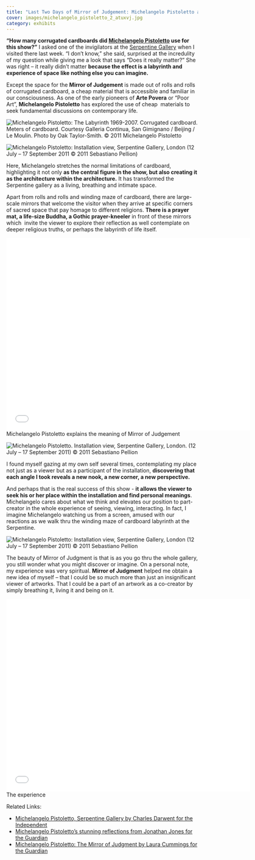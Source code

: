```yaml
---
title: "Last Two Days of Mirror of Judgement: Michelangelo Pistoletto at the Serpentine Gallery"
cover: images/michelangelo_pistoletto_2_atuxvj.jpg
category: exhibits
---
```


**“How many corrugated cardboards did [Michelangelo Pistoletto](http://www.pistoletto.it/ "Michelangelo Pistoletto") use for this show?”** I asked one of the invigilators at the [Serpentine Gallery](http://www.serpentinegallery.org "serpentine") when I visited there last week. “I don’t know,” she said, surprised at the incredulity of my question while giving me a look that says “Does it really matter?” She was right – it really didn’t matter **because the effect is a labyrinth and experience of space like nothing else you can imagine.**

Except the space for the **Mirror of Judgement** is made out of rolls and rolls of corrugated cardboard, a cheap material that is accessible and familiar in our consciousness. As one of the early pioneers of **Arte Povera** or “Poor Art”, **Michelangelo Pistoletto** has explored the use of cheap  materials to seek fundamental discussions on contemporary life.

![](./images/michelangelo_pistoletto_1_rndhlk.jpg "Michelangelo Pistoletto: The Labyrinth 1969-2007. Corrugated cardboard. Meters of cardboard. Courtesy Galleria Continua, San Gimignano / Beijing / Le Moulin. Photo by Oak Taylor-Smith. © 2011 Michelangelo Pistoletto")

![](./images/michelangelo_pistoletto_2_atuxvj.jpg "Michelangelo Pistoletto: Installation view, Serpentine Gallery, London (12 July – 17 September 2011 © 2011 Sebastiano Pellion)")

Here, Michelangelo stretches the normal limitations of cardboard, highlighting it not only **as the central figure in the show, but also creating it as the architecture within the architecture.** It has transformed the Serpentine gallery as a living, breathing and intimate space.

Apart from rolls and rolls and winding maze of cardboard, there are large-scale mirrors that welcome the visitor when they arrive at specific corners of sacred space that pay homage to different religions. **There is a prayer mat, a life-size Buddha, a Gothic prayer-kneeler** in front of these mirrors which  invite the viewer to explore their reflection as well contemplate on deeper religious truths, or perhaps the labyrinth of life itself.

<iframe allowfullscreen="" class="youtube-player" frameborder="0" height="505" src="//www.youtube.com/embed/AoxzUuy4QRo?wmode=transparent&fs=1&hl=en&modestbranding=1&iv_load_policy=3&showsearch=0&rel=0&theme=dark" title="YouTube video player" type="text/html" width="640"></iframe>

<figcaption>Michelangelo Pistoletto explains the meaning of Mirror of Judgement</figcaption>

![](./images/michelangelo_pistoletto_4_lbu0tx.jpg "Michelangelo Pistoletto. Installation view, Serpentine Gallery, London. (12 July – 17 September 2011) © 2011 Sebastiano Pellion")

I found myself gazing at my own self several times, contemplating my place not just as a viewer but as a participant of the installation, **discovering that each angle I took reveals a new nook, a new corner, a new perspective.**

And perhaps that is the real success of this show - **it allows the viewer to seek his or her place within the installation and find personal meanings**. Michelangelo cares about what we think and elevates our position to part-creator in the whole experience of seeing, viewing, interacting. In fact, I imagine Michelangelo watching us from a screen, amused with our reactions as we walk thru the winding maze of cardboard labyrinth at the Serpentine.

![](./images/michelangelo_pistolett_3_z0c0hc.jpg "Michelangelo Pistoletto: Installation view, Serpentine Gallery, London (12 July – 17 September 2011) © 2011 Sebastiano Pellion")

The beauty of Mirror of Judgment is that is as you go thru the whole gallery, you still wonder what you might discover or imagine. On a personal note, my experience was very spiritual. **Mirror of Judgment** helped me obtain a new idea of myself – that I could be so much more than just an insignificant viewer of artworks. That I could be a part of an artwork as a co-creator by simply breathing it, living it and being on it.

<iframe allowfullscreen="" class="youtube-player" frameborder="0" height="505" src="//www.youtube.com/embed/aW1Ebxz7hZs?wmode=transparent&fs=1&hl=en&modestbranding=1&iv_load_policy=3&showsearch=0&rel=0&theme=dark&feature=related" title="YouTube video player" type="text/html" width="640"></iframe>

<figcaption>The experience</figcaption>

Related Links:

- [Michelangelo Pistoletto, Serpentine Gallery by Charles Darwent for the Independent](http://www.independent.co.uk/arts-entertainment/art/reviews/michelangelo-pistoletto-serpentine-gallery-london-2319356.html "Charles Darwent, Independent: michelangelo")
- [Michelangelo Pistoletto’s stunning reflections from Jonathan Jones for the Guardian](http://www.guardian.co.uk/artanddesign/jonathanjonesblog/2011/jul/12/michelangelo-pistoletto-stunning-reflections "Jonathan Jones: Michelangelo Pistoletto")
- [Michelangelo Pistoletto: The Mirror of Judgment by Laura Cummings for the Guardian](http://www.guardian.co.uk/artanddesign/2011/jul/24/michelangelo-pistoletto-mirror-judgement-review "Laura Cummings on Michelangelo Pistoletto")
